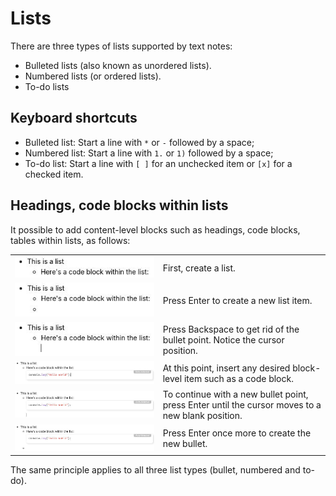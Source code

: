 # Lists
There are three types of lists supported by text notes:

*   Bulleted lists (also known as unordered lists).
*   Numbered lists (or ordered lists).
*   To-do lists

## Keyboard shortcuts

*   Bulleted list: Start a line with `*` or `-` followed by a space;
*   Numbered list: Start a line with `1.` or `1)` followed by a space;
*   To-do list: Start a line with `[ ]` for an unchecked item or `[x]` for a checked item.

## Headings, code blocks within lists

It possible to add content-level blocks such as headings, code blocks, tables within lists, as follows:

|     |     |
| --- | --- |
| ![](5_Lists_image.png) | First, create a list. |
| ![](3_Lists_image.png) | Press Enter to create a new list item. |
| ![](4_Lists_image.png) | Press Backspace to get rid of the bullet point. Notice the cursor position. |
| ![](1_Lists_image.png) | At this point, insert any desired block-level item such as a code block. |
| ![](Lists_image.png) | To continue with a new bullet point, press Enter until the cursor moves to a new blank position. |
| ![](2_Lists_image.png) | Press Enter once more to create the new bullet. |

The same principle applies to all three list types (bullet, numbered and to-do).